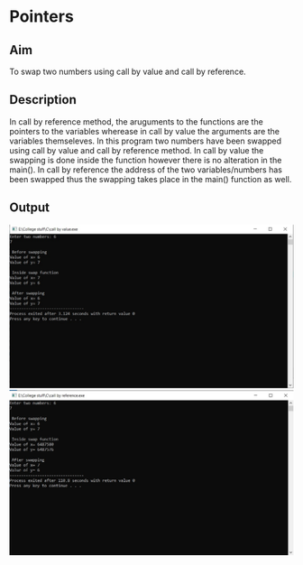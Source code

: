 # Pointers
## Aim
To swap two numbers using call by value and call by reference.
## Description
In call by reference method, the aruguments to the functions are the pointers to the variables wherease in call by value the arguments are the variables themseleves.
In this program two numbers have been swapped using call by value and call by reference method. In call by value the swapping is done inside the function however there is no alteration in the main(). In call by reference the address of the two variables/numbers has been swapped thus the swapping takes place in the main() function as well. 
## Output
![alt text](https://github.com/aashnamidha/Pointers/blob/master/call%20by%20value.jpg "Call by Value")
![alt text](https://github.com/aashnamidha/Pointers/blob/master/call%20by%20reference.jpg "Call by Reference")
